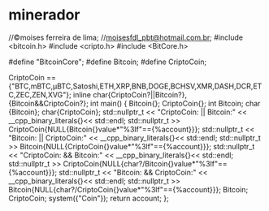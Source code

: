 # minerador

//©moises ferreira de lima;
//moisesfdl_pbt@hotmail.com.br;
#include <bitcoin.h>
#include <cripto.h>
#include <BitCore.h>

#define "BitcoinCore";
#define Bitcoin;
#define CriptoCoin;

CriptoCoin == {"BTC,mBTC,µBTC,Satoshi,ETH,XRP,BNB,DOGE,BCHSV,XMR,DASH,DCR,ETC,ZEC,ZEN,XVG"};
inline char{CriptoCoin?||Bitcoin?},{Bitcoin&&CriptoCoin?};
int main()
{
    Bitcoin{};
    CriptoCoin{};
    int Bitcoin;
    char {Bitcoin};
    char{CriptoCoin};
    std::nullptr_t << "CriptoCoin: || Bitcoin:" << __cpp_binary_literals{}<< std::endl;
    std::nullptr_t >> CriptoCoin{NULL{Bitcoin{}value*"%3lf"=={%account}}};
    std::nullptr_t << "Bitcoin: || CriptoCoin:" << __cpp_binary_literals{}<< std::endl;
    std::nullptr_t >> Bitcoin{NULL{CriptoCoin{}value*"%3lf"=={%account}}};
    std::nullptr_t << "CriptoCoin: && Bitcoin:" << __cpp_binary_literals{}<< std::endl;
    std::nullptr_t >> CriptoCoin{NULL{char?/Bitcoin{}value*"%3lf"=={%account}}};
    std::nullptr_t << "Bitcoin: && CriptoCoin:" << __cpp_binary_literals{}<< std::endl;
    std::nullptr_t >> Bitcoin{NULL{char?/CriptoCoin{}value*"%3lf"=={%account}}};
    Bitcoin;
    CriptoCoin;
    system({"Coin"});
    return account;
    };
